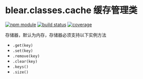 # blear.classes.cache 缓存管理类

[![npm module][npm-img]][npm-url]
[![build status][travis-img]][travis-url]
[![coverage][coveralls-img]][coveralls-url]

[travis-img]: https://img.shields.io/travis/blearjs/blear.classes.cache/master.svg?maxAge=2592000&style=flat-square
[travis-url]: https://travis-ci.org/blearjs/blear.classes.cache

[npm-img]: https://img.shields.io/npm/v/blear.classes.cache.svg?maxAge=2592000&style=flat-square
[npm-url]: https://www.npmjs.com/package/blear.classes.cache

[coveralls-img]: https://img.shields.io/coveralls/blearjs/blear.classes.cache/master.svg?maxAge=2592000&style=flat-square
[coveralls-url]: https://coveralls.io/github/blearjs/blear.classes.cache?branch=master


存储器，默认为内存，存储器必须支持以下实例方法

- `.get(key)`
- `.set(key)`
- `.remove(key)`
- `.clear(key)`
- `.keys()`
- `.size()`
